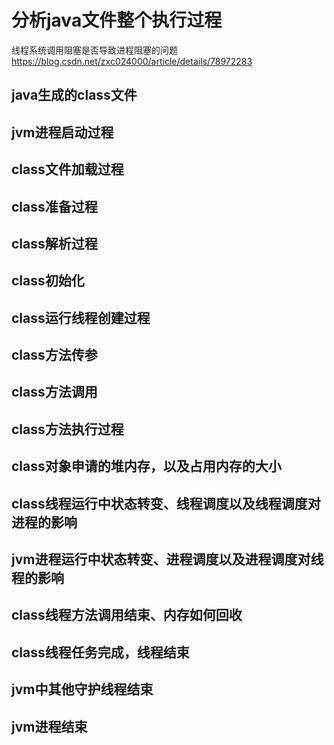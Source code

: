 # 分析java文件整个执行过程
线程系统调用阻塞是否导致进程阻塞的问题
https://blog.csdn.net/zxc024000/article/details/78972283
## java生成的class文件
## jvm进程启动过程
## class文件加载过程
## class准备过程
## class解析过程
## class初始化
## class运行线程创建过程
## class方法传参
## class方法调用
## class方法执行过程
## class对象申请的堆内存，以及占用内存的大小
## class线程运行中状态转变、线程调度以及线程调度对进程的影响
## jvm进程运行中状态转变、进程调度以及进程调度对线程的影响
## class线程方法调用结束、内存如何回收
## class线程任务完成，线程结束
## jvm中其他守护线程结束
## jvm进程结束
